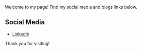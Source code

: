 Welcome to my page! Find my social media and blogs links below.

## Social Media
- [LinkedIn](https://linkedin.com/in/shibenc)

Thank you for visiting!